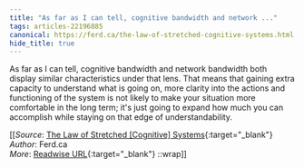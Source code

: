 ```yaml
---
title: "As far as I can tell, cognitive bandwidth and network ..."
tags: articles-22196885
canonical: https://ferd.ca/the-law-of-stretched-cognitive-systems.html
hide_title: true
---
```


As far as I can tell, cognitive bandwidth and network bandwidth both display similar characteristics under that lens. That means that gaining extra capacity to understand what is going on, more clarity into the actions and functioning of the system is not likely to make your situation more comfortable in the long term; it's just going to expand how much you can accomplish while staying on that edge of understandability.


[[_Source_: [The Law of Stretched [Cognitive] Systems](https://ferd.ca/the-law-of-stretched-cognitive-systems.html){:target="_blank"}<br>
_Author_: Ferd.ca<br>
_More_: [Readwise URL](https://readwise.io/open/437432469){:target="_blank"}
::wrap]]